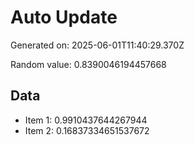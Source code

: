 # Auto Update

Generated on: 2025-06-01T11:40:29.370Z

Random value: 0.8390046194457668

## Data

- Item 1: 0.9910437644267944
- Item 2: 0.16837334651537672